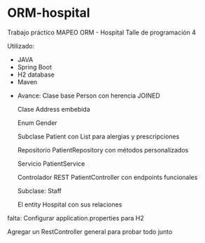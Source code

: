 # ORM-hospital

Trabajo práctico MAPEO ORM - Hospital
Talle de programación 4

Utilizado:
* JAVA
* Spring Boot
* H2 database
* Maven

- Avance: 
   Clase base Person con herencia JOINED
  
   Clase Address embebida
  
   Enum Gender
  
   Subclase Patient con List<String> para alergias y prescripciones
  
   Repositorio PatientRepository con métodos personalizados
  
   Servicio PatientService
  
   Controlador REST PatientController con endpoints funcionales
  
   Subclase: Staff
  
  El entity Hospital con sus relaciones

 falta: Configurar application.properties para H2 

  Agregar un RestController general para probar todo junto
